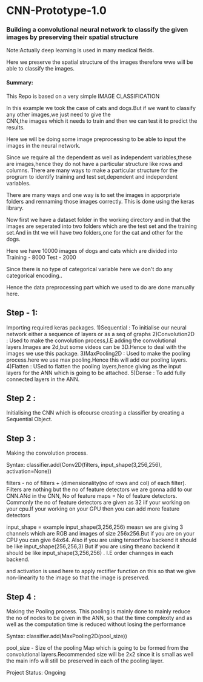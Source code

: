 # CNN-Prototype-1.0
<h3>Building a convolutional neural network to classify the given images by preserving their spatial structure</h3>


Note:Actually deep learning is used in many medical fields.

Here we preserve the spatial structure of the images therefore wwe will be able to classify the images.

<h4>Summary:</h4>
This Repo is based on a very simple IMAGE CLASSIFICATION
 
In this example we took the case of  cats and dogs.But  if we want to classify any other images,we just need to give the  
CNN,the images which it needs to train and then we can test it to predict the results.

Here we will be doing some image preprocessing to be able to input the images in the neural network.

Since we require all the dependent as well as independent variables,these are images,hence they do not have
a particular structure like rows and columns.
There are many ways to make a particular structure for the program to identify training and test set,dependent and 
independent variables.

There are many ways and one way is to set the images in apporpriate folders and rennaming those images correctly.
This is done using the keras library.

Now first we have a dataset folder in the working directory and in that the images are seperated into 
two folders which are the test set and the training set.And in tht we will have two folders,one for the 
cat and other for the dogs.

Here we have 10000 images of dogs and cats which are divided into
Training - 8000
Test - 2000

Since there is no type of categorical variable here we don't do any categorical encoding..

Hence the data preprocessing part which we used to do are done manually here.


<h2>Step - 1:</h2>

Importing required keras packages.
1)Sequential : To initialise our neural network either a sequence of layers or as a seq of graphs
2)Convolution2D : Used to make the convolution process,I.E adding the convolutional layers.Images are 2d,but some videos  can be 3D.Hence to deal with the images we use this package.
3)MaxPooling2D : Used to make the pooling process.here we use max pooling.Hence this will add our pooling layers.
4)Flatten : USed to flatten the pooling layers,hence giving as the input layers for the ANN which is going to be attached.
5)Dense : To add fully connected layers in the ANN.

<h2>Step 2 :</h2>

Initialising the CNN which is ofcourse creating a classifier by creating a Sequential Object.

<h2>Step 3 :</h2>

Making the convolution process.

Syntax:
classifier.add(Conv2D(filters, input_shape(3,256,256), activation=None))

filters - no of filters + (dimensionality(no of rows and col) of each filter). Filters are nothing but the no of feature detectors we are gonna add to our CNN.ANd in the CNN, No of feature maps = No of feature detectors.
Commonly the no of feature detectors are given as 32 iif your working on your cpu.If your working on your GPU then you can add more feature detectors 

input_shape = example input_shape(3,256,256) measn we are giving 3 channels which are RGB and images of size 256x256.But if you are on your CPU you can give 64x64.
Also if you are using tensorflow backend it should be like input_shape(256,256,3)
But if you are using theano backend it should be like input_shape(3,256,256) . I.E order channges in each backend.

and activation is used here to apply rectifier function on this so that we give non-linearity to the image so that the image is preserved.

<h2>Step 4 : </h2>

Making the Pooling process.
This pooling is mainly done to mainly reduce the no of nodes to be given in the ANN,
so that the time complexity and as well as the computation time is reduced without losing the performance  

Syntax:
classifier.add(MaxPooling2D(pool_size))

pool_size - Size of the pooling Map which is going to be formed from the convolutional layers.Recommended size will be 2x2 since it is small as well the main info will still be preserved in each of the pooling layer.


Project Status: Ongoing
